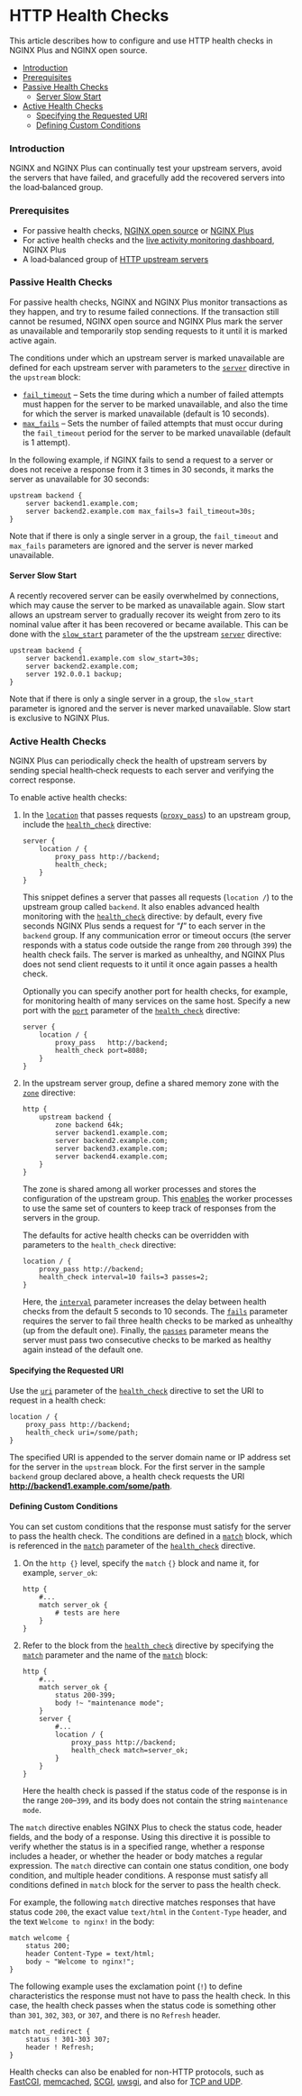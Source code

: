 # HTTP Health Checks

This article describes how to configure and use HTTP health checks in NGINX Plus and NGINX open source.

* [Introduction](https://docs.nginx.com/nginx/admin-guide/load-balancer/http-health-check/#intro)
* [Prerequisites](https://docs.nginx.com/nginx/admin-guide/load-balancer/http-health-check/#prereq)
* [Passive Health Checks](https://docs.nginx.com/nginx/admin-guide/load-balancer/http-health-check/#hc_passive)
  * [Server Slow Start](https://docs.nginx.com/nginx/admin-guide/load-balancer/http-health-check/#slow_start)
* [Active Health Checks](https://docs.nginx.com/nginx/admin-guide/load-balancer/http-health-check/#hc_active)
  * [Specifying the Requested URI](https://docs.nginx.com/nginx/admin-guide/load-balancer/http-health-check/#hc_uri)
  * [Defining Custom Conditions](https://docs.nginx.com/nginx/admin-guide/load-balancer/http-health-check/#hc_match)

### Introduction

NGINX and NGINX Plus can continually test your upstream servers, avoid the servers that have failed, and gracefully add the recovered servers into the load‑balanced group.

### Prerequisites

* For passive health checks, [NGINX open source](https://nginx.org/en/) or [NGINX Plus](https://www.nginx.com/products/nginx)
* For active health checks and the [live activity monitoring dashboard](https://docs.nginx.com/nginx/admin-guide/monitoring/live-activity-monitoring/), NGINX Plus
* A load‑balanced group of [HTTP upstream servers](https://docs.nginx.com/nginx/admin-guide/load-balancer/http-load-balancer/)

### Passive Health Checks

For passive health checks, NGINX and NGINX Plus monitor transactions as they happen, and try to resume failed connections. If the transaction still cannot be resumed, NGINX open source and NGINX Plus mark the server as unavailable and temporarily stop sending requests to it until it is marked active again.

The conditions under which an upstream server is marked unavailable are defined for each upstream server with parameters to the [`server`](https://nginx.org/en/docs/http/ngx_http_upstream_module.html#server) directive in the `upstream` block:

* [`fail_timeout`](https://nginx.org/en/docs/http/ngx_http_upstream_module.html#fail_timeout) – Sets the time during which a number of failed attempts must happen for the server to be marked unavailable, and also the time for which the server is marked unavailable \(default is 10 seconds\).
* [`max_fails`](https://nginx.org/en/docs/http/ngx_http_upstream_module.html#max_fails) – Sets the number of failed attempts that must occur during the `fail_timeout` period for the server to be marked unavailable \(default is 1 attempt\).

In the following example, if NGINX fails to send a request to a server or does not receive a response from it 3 times in 30 seconds, it marks the server as unavailable for 30 seconds:

```text
upstream backend {
    server backend1.example.com;
    server backend2.example.com max_fails=3 fail_timeout=30s;
}
```

Note that if there is only a single server in a group, the `fail_timeout` and `max_fails` parameters are ignored and the server is never marked unavailable.

#### Server Slow Start

A recently recovered server can be easily overwhelmed by connections, which may cause the server to be marked as unavailable again. Slow start allows an upstream server to gradually recover its weight from zero to its nominal value after it has been recovered or became available. This can be done with the [`slow_start`](https://nginx.org/en/docs/http/ngx_http_upstream_module.html#slow_start) parameter of the the upstream [`server`](https://nginx.org/en/docs/http/ngx_http_upstream_module.html#server) directive:

```text
upstream backend {
    server backend1.example.com slow_start=30s;
    server backend2.example.com;
    server 192.0.0.1 backup;
}
```

Note that if there is only a single server in a group, the `slow_start` parameter is ignored and the server is never marked unavailable. Slow start is exclusive to NGINX Plus.

### Active Health Checks

NGINX Plus can periodically check the health of upstream servers by sending special health‑check requests to each server and verifying the correct response.

To enable active health checks:

1. In the [`location`](https://nginx.org/en/docs/http/ngx_http_core_module.html#location) that passes requests \([`proxy_pass`](https://nginx.org/en/docs/http/ngx_http_proxy_module.html#proxy_pass)\) to an upstream group, include the [`health_check`](https://nginx.org/en/docs/http/ngx_http_upstream_hc_module.html#health_check) directive:

   ```text
   server {
       location / {
           proxy_pass http://backend;
           health_check;
       }
   }
   ```

   This snippet defines a server that passes all requests \(`location /`\) to the upstream group called `backend`. It also enables advanced health monitoring with the [`health_check`](https://nginx.org/en/docs/http/ngx_http_upstream_hc_module.html#health_check) directive: by default, every five seconds NGINX Plus sends a request for “**/**” to each server in the `backend` group. If any communication error or timeout occurs \(the server responds with a status code outside the range from `200` through `399`\) the health check fails. The server is marked as unhealthy, and NGINX Plus does not send client requests to it until it once again passes a health check.

   Optionally you can specify another port for health checks, for example, for monitoring health of many services on the same host. Specify a new port with the [`port`](https://nginx.org/en/docs/http/ngx_http_upstream_hc_module.html#health_check_port) parameter of the [`health_check`](https://nginx.org/en/docs/http/ngx_http_upstream_hc_module.html#health_check) directive:

   ```text
   server {
       location / {
           proxy_pass   http://backend;
           health_check port=8080;
       }
   }
   ```

2. In the upstream server group, define a shared memory zone with the [`zone`](https://nginx.org/en/docs/http/ngx_http_upstream_module.html#zone) directive:

   ```text
   http {
       upstream backend {
           zone backend 64k;
           server backend1.example.com;
           server backend2.example.com;
           server backend3.example.com;
           server backend4.example.com;
       }
   }
   ```

   The zone is shared among all worker processes and stores the configuration of the upstream group. This [enables](https://docs.nginx.com/nginx/admin-guide/load-balancer/http-health-check/nginx/admin-guide/http-load-balancer#shared) the worker processes to use the same set of counters to keep track of responses from the servers in the group.

   The defaults for active health checks can be overridden with parameters to the `health_check` directive:

   ```text
   location / {
       proxy_pass http://backend;
       health_check interval=10 fails=3 passes=2;
   }
   ```

   Here, the [`interval`](https://nginx.org/en/docs/http/ngx_http_upstream_hc_module.html#health_check_interval) parameter increases the delay between health checks from the default 5 seconds to 10 seconds. The [`fails`](https://nginx.org/en/docs/http/ngx_http_upstream_hc_module.html#health_check_fails) parameter requires the server to fail three health checks to be marked as unhealthy \(up from the default one\). Finally, the [`passes`](https://nginx.org/en/docs/http/ngx_http_upstream_hc_module.html#health_check_passes) parameter means the server must pass two consecutive checks to be marked as healthy again instead of the default one.

#### Specifying the Requested URI

Use the [`uri`](https://nginx.org/en/docs/http/ngx_http_upstream_hc_module.html#health_check_uri) parameter of the [`health_check`](https://nginx.org/en/docs/http/ngx_http_upstream_hc_module.html#health_check) directive to set the URI to request in a health check:

```text
location / {
    proxy_pass http://backend;
    health_check uri=/some/path;
}
```

The specified URI is appended to the server domain name or IP address set for the server in the `upstream` block. For the first server in the sample `backend` group declared above, a health check requests the URI **http://backend1.example.com/some/path**.

#### Defining Custom Conditions

You can set custom conditions that the response must satisfy for the server to pass the health check. The conditions are defined in a [`match`](https://nginx.org/en/docs/http/ngx_http_upstream_hc_module.html#match) block, which is referenced in the [`match`](https://nginx.org/en/docs/http/ngx_http_upstream_hc_module.html#health_check_match) parameter of the [`health_check`](https://nginx.org/en/docs/http/ngx_http_upstream_hc_module.html#health_check) directive.

1. On the `http {}` level, specify the `match` `{}` block and name it, for example, `server_ok`:

   ```text
   http {
       #...
       match server_ok {
           # tests are here
       }
   }
   ```

2. Refer to the block from the [`health_check`](https://nginx.org/en/docs/http/ngx_http_upstream_hc_module.html#health_check) directive by specifying the [`match`](https://nginx.org/en/docs/http/ngx_http_upstream_hc_module.html#health_check_match) parameter and the name of the [`match`](https://nginx.org/en/docs/http/ngx_stream_upstream_hc_module.html#match) block:

   ```text
   http {
       #...
       match server_ok {
           status 200-399;
           body !~ "maintenance mode";
       }
       server {
           #...
           location / {
               proxy_pass http://backend;
               health_check match=server_ok;
           }
       }
   }
   ```

   Here the health check is passed if the status code of the response is in the range `200`–`399`, and its body does not contain the string `maintenance mode`.

The `match` directive enables NGINX Plus to check the status code, header fields, and the body of a response. Using this directive it is possible to verify whether the status is in a specified range, whether a response includes a header, or whether the header or body matches a regular expression. The `match` directive can contain one status condition, one body condition, and multiple header conditions. A response must satisfy all conditions defined in `match` block for the server to pass the health check.

For example, the following `match` directive matches responses that have status code `200`, the exact value `text/html` in the `Content-Type` header, and the text `Welcome to nginx!` in the body:

```text
match welcome {
    status 200;
    header Content-Type = text/html;
    body ~ "Welcome to nginx!";
}
```

The following example uses the exclamation point \(`!`\) to define characteristics the response must not have to pass the health check. In this case, the health check passes when the status code is something other than `301`, `302`, `303`, or `307`, and there is no `Refresh` header.

```text
match not_redirect {
    status ! 301-303 307;
    header ! Refresh;
}
```

Health checks can also be enabled for non-HTTP protocols, such as [FastCGI](https://nginx.org/en/docs/http/ngx_http_fastcgi_module.html), [memcached](https://nginx.org/en/docs/http/ngx_http_memcached_module.html), [SCGI](https://nginx.org/en/docs/http/ngx_http_scgi_module.html), [uwsgi](https://nginx.org/en/docs/http/ngx_http_uwsgi_module.html), and also for [TCP and UDP](https://nginx.org/en/docs/stream/ngx_stream_upstream_hc_module.html#health_check).

